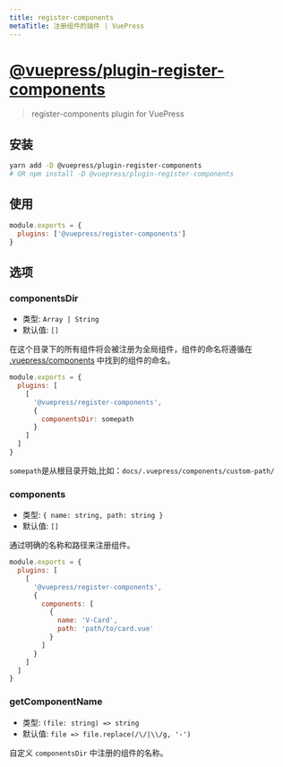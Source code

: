 ```yaml
---
title: register-components
metaTitle: 注册组件的插件 | VuePress
---
```


# [@vuepress/plugin-register-components](https://github.com/vuejs/vuepress/tree/master/packages/%40vuepress/plugin-register-components)

> register-components plugin for VuePress

## 安装

```bash
yarn add -D @vuepress/plugin-register-components
# OR npm install -D @vuepress/plugin-register-components
```

## 使用

```javascript
module.exports = {
  plugins: ['@vuepress/register-components']
}
```

## 选项

### componentsDir

- 类型: `Array | String`
- 默认值: `[]`

在这个目录下的所有组件将会被注册为全局组件，组件的命名将遵循在 [.vuepress/components](https://vuepress.vuejs.org/guide/using-vue.html#using-components) 中找到的组件的命名。

``` js
module.exports = {
  plugins: [
    [
      '@vuepress/register-components',
      {
        componentsDir: somepath
      }
    ]
  ]
}
```
`somepath`是从根目录开始,比如：`docs/.vuepress/components/custom-path/`

### components

- 类型: `{ name: string, path: string }`
- 默认值: `[]`

通过明确的名称和路径来注册组件。

``` js
module.exports = {
  plugins: [
    [
      '@vuepress/register-components',
      {
        components: [
          {
            name: 'V-Card',
            path: 'path/to/card.vue'
          }
        ]
      }
    ]
  ]
}
```

### getComponentName

- 类型: `(file: string) => string`
- 默认值: `file => file.replace(/\/|\\/g, '-')`

自定义 `componentsDir` 中注册的组件的名称。
